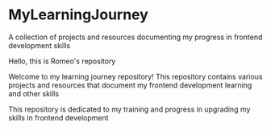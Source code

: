 # MyLearningJourney
A collection of projects and resources documenting my progress in frontend development skills

Hello, this is Romeo's repository

Welcome to my learning journey repository! This repository contains various projects and resources that document my frontend development learning and other skills

This repository is dedicated to my training and progress in upgrading my skills in frontend development
